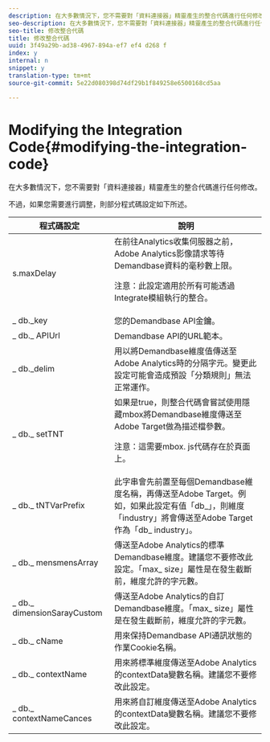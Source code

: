 ```yaml
---
description: 在大多數情況下，您不需要對「資料連接器」精靈產生的整合代碼進行任何修改。
seo-description: 在大多數情況下，您不需要對「資料連接器」精靈產生的整合代碼進行任何修改。
seo-title: 修改整合代碼
title: 修改整合代碼
uuid: 3f49a29b-ad38-4967-894a-ef7 ef4 d268 f
index: y
internal: n
snippet: y
translation-type: tm+mt
source-git-commit: 5e22d080398d74df29b1f849258e6500168cd5aa

---
```



# Modifying the Integration Code{#modifying-the-integration-code}

在大多數情況下，您不需要對「資料連接器」精靈產生的整合代碼進行任何修改。

不過，如果您需要進行調整，則部分程式碼設定如下所述。

<table id="table_5405A73CEFD44466B3C39559F4A037C9"> 
 <thead> 
  <tr> 
   <th colname="col1" class="entry"> 程式碼設定 </th> 
   <th colname="col2" class="entry"> 說明 </th> 
  </tr>
 </thead>
 <tbody> 
  <tr> 
   <td colname="col1"> s.maxDelay </td> 
   <td colname="col2">在前往Analytics收集伺服器之前，Adobe Analytics影像請求等待Demandbase資料的毫秒數上限。 <p>注意：此設定適用於所有可能透過Integrate模組執行的整合。 </p> </td> 
  </tr> 
  <tr> 
   <td colname="col1"> _ db._key </td> 
   <td colname="col2"> 您的Demandbase API金鑰。 </td> 
  </tr> 
  <tr> 
   <td colname="col1"> _ db._ APIUrl </td> 
   <td colname="col2"> Demandbase API的URL範本。 </td> 
  </tr> 
  <tr> 
   <td colname="col1"> _ db._delim </td> 
   <td colname="col2"> 用以將Demandbase維度值傳送至Adobe Analytics時的分隔字元。變更此設定可能會造成預設「分類規則」無法正常運作。 </td> 
  </tr> 
  <tr> 
   <td colname="col1"> _ db._ setTNT </td> 
   <td colname="col2">如果是true，則整合代碼會嘗試使用隱藏mbox將Demandbase維度傳送至Adobe Target做為描述檔參數。 <p>注意：這需要mbox. js代碼存在於頁面上。 </p> </td> 
  </tr> 
  <tr> 
   <td colname="col1"> _ db._ tNTVarPrefix </td> 
   <td colname="col2"> 此字串會先前置至每個Demandbase維度名稱，再傳送至Adobe Target。例如，如果此設定有值「db_」，則維度「industry」將會傳送至Adobe Target作為「db_ industry」。 </td> 
  </tr> 
  <tr> 
   <td colname="col1"> _ db._ mensmensArray </td> 
   <td colname="col2"> 傳送至Adobe Analytics的標準Demandbase維度。建議您不要修改此設定。「max_ size」屬性是在發生截斷前，維度允許的字元數。 </td> 
  </tr> 
  <tr> 
   <td colname="col1"> _ db._ dimensionSarayCustom </td> 
   <td colname="col2"> 傳送至Adobe Analytics的自訂Demandbase維度。「max_ size」屬性是在發生截斷前，維度允許的字元數。 </td> 
  </tr> 
  <tr> 
   <td colname="col1"> _ db._ cName </td> 
   <td colname="col2"> 用來保持Demandbase API通訊狀態的作業Cookie名稱。 </td> 
  </tr> 
  <tr> 
   <td colname="col1"> _ db._ contextName </td> 
   <td colname="col2"> 用來將標準維度傳送至Adobe Analytics的contextData變數名稱。建議您不要修改此設定。 </td> 
  </tr> 
  <tr> 
   <td colname="col1"> _ db._ contextNameCances </td> 
   <td colname="col2"> 用來將自訂維度傳送至Adobe Analytics的contextData變數名稱。建議您不要修改此設定。 </td> 
  </tr> 
 </tbody> 
</table>

